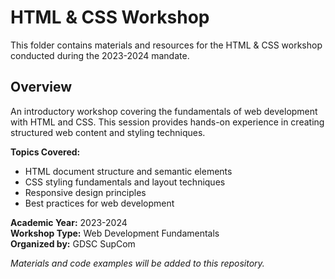 # HTML & CSS Workshop

This folder contains materials and resources for the HTML & CSS workshop conducted during the 2023-2024 mandate.

## Overview

An introductory workshop covering the fundamentals of web development with HTML and CSS. This session provides hands-on experience in creating structured web content and styling techniques.

**Topics Covered:**
- HTML document structure and semantic elements
- CSS styling fundamentals and layout techniques
- Responsive design principles
- Best practices for web development

**Academic Year:** 2023-2024  
**Workshop Type:** Web Development Fundamentals  
**Organized by:** GDSC SupCom

*Materials and code examples will be added to this repository.*
